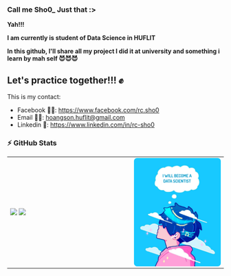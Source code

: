 ### Call me Sho0_ Just that :>
**Yah!!!**

**I am currently is student of Data Science in HUFLIT**

**In this github, I'll share all my project I did it at university and something i learn by mah self 😈😈😈**

Let's practice together!!! ✊
-------------------------------------------------

This is my contact:
- Facebook 💁‍♂️: https://www.facebook.com/rc.sho0
- Email 💁‍♀️: hoangson.huflit@gmail.com
- Linkedin 💁: https://www.linkedin.com/in/rc-sho0

### :zap: GitHub Stats

<table>
<tr>
  <td width="40%">
    <img src="https://github-readme-stats.vercel.app/api?username=RC-Sho0&show_icons=true&theme=github_dark&hide=issues&hide_border=true,count_private=true" />
    <img src="https://github-readme-stats.vercel.app/api/top-langs/?username=RC-Sho0&layout=compact&show_icons=true&theme=github_dark&hide_border=true" />
   
  </td>
  <td width="30%"><img alt="gif" align="right" src="Group 1.png"/></td>
</tr>
 
<table>
